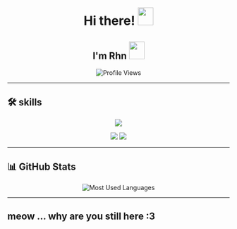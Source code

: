 <h1 align="center">Hi there! <img src="https://emoji.discadia.com/emojis/628498ba-d3e1-4722-99d2-a09a3c0b6866.gif" width="35" height="40" /></h1>
<h2 align="center">I'm Rhn <img src="https://emoji.discadia.com/emojis/ea6c05ba-b9ea-48b7-872b-cfed6fe8653f.gif" width="35" height="40" /></h2>



<p align="center">
  <img src="https://komarev.com/ghpvc/?username=RealRahan&label=Profile+Views&color=8ae009&style=flat-square" alt="Profile Views" />
</p>

---



## 🛠️ skills  
<p align="center">
  <img src="https://img.shields.io/badge/HTML5-%23E34F26.svg?style=for-the-badge&logo=html5&logoColor=white" />
<p align="center">
  <img src="https://img.shields.io/badge/python-3670A0?style=for-the-badge&logo=python&logoColor=ffdd54" />
  <img src="https://img.shields.io/badge/CSS3-%231572B6.svg?style=for-the-badge&logo=css3&logoColor=white" />
 
---

## 📊 GitHub Stats  
<div align="center">
 
  <img src="https://github-readme-stats.vercel.app/api/top-langs?username=RealRahan&show_icons=true&locale=en&layout=compact&theme=tokyonight&hide_border=true" alt="Most Used Languages" />
</div>

---


  
meow ... why are you still here :3
---
